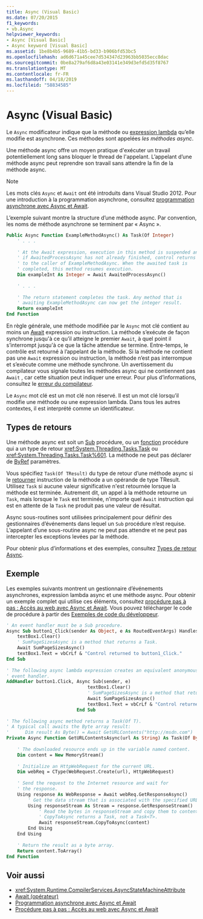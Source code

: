 ```yaml
---
title: Async (Visual Basic)
ms.date: 07/20/2015
f1_keywords:
- vb.Async
helpviewer_keywords:
- Async [Visual Basic]
- Async keyword [Visual Basic]
ms.assetid: 1be8b4b5-9689-41b5-bd33-b906bfd53bc5
ms.openlocfilehash: ad6d671a45cee7d534347d23963bb5035ecc8dac
ms.sourcegitcommit: 0be8a279af6d8a43e03141e349d3efd5d35f8767
ms.translationtype: MT
ms.contentlocale: fr-FR
ms.lasthandoff: 04/18/2019
ms.locfileid: "58834585"
---
```

# <a name="async-visual-basic"></a>Async (Visual Basic)
Le `Async` modificateur indique que la méthode ou [expression lambda](../../../visual-basic/programming-guide/language-features/procedures/lambda-expressions.md) qu’elle modifie est asynchrone. Ces méthodes sont appelées *les méthodes async*.  
  
 Une méthode async offre un moyen pratique d'exécuter un travail potentiellement long sans bloquer le thread de l'appelant. L’appelant d’une méthode async peut reprendre son travail sans attendre la fin de la méthode async.  
  
> [!NOTE]
>  Les mots clés `Async` et `Await` ont été introduits dans Visual Studio 2012. Pour une introduction à la programmation asynchrone, consultez [programmation asynchrone avec Async et Await](../../../visual-basic/programming-guide/concepts/async/index.md).  
  
 L’exemple suivant montre la structure d’une méthode async. Par convention, les noms de méthode asynchrone se terminent par « Async ».  
  
```vb  
Public Async Function ExampleMethodAsync() As Task(Of Integer)  
    ' . . .  
  
    ' At the Await expression, execution in this method is suspended and,  
    ' if AwaitedProcessAsync has not already finished, control returns  
    ' to the caller of ExampleMethodAsync. When the awaited task is   
    ' completed, this method resumes execution.   
    Dim exampleInt As Integer = Await AwaitedProcessAsync()  
  
    ' . . .  
  
    ' The return statement completes the task. Any method that is   
    ' awaiting ExampleMethodAsync can now get the integer result.  
    Return exampleInt  
End Function  
```  
  
 En règle générale, une méthode modifiée par le `Async` mot clé contient au moins un [Await](../../../visual-basic/language-reference/modifiers/async.md) expression ou instruction. La méthode s’exécute de façon synchrone jusqu'à ce qu’il atteigne le premier `Await`, à quel point il s’interrompt jusqu'à ce que la tâche attendue se termine. Entre-temps, le contrôle est retourné à l’appelant de la méthode. Si la méthode ne contient pas une `Await` expression ou instruction, la méthode n’est pas interrompue et s’exécute comme une méthode synchrone. Un avertissement du compilateur vous signale toutes les méthodes async qui ne contiennent pas `Await` , car cette situation peut indiquer une erreur. Pour plus d’informations, consultez le [erreur du compilateur](../../../visual-basic/language-reference/error-messages/because-this-call-is-not-awaited-the-current-method-continues-to-run.md).  
  
 Le `Async` mot clé est un mot clé non réservé. Il est un mot clé lorsqu’il modifie une méthode ou une expression lambda. Dans tous les autres contextes, il est interprété comme un identificateur.  
  
## <a name="return-types"></a>Types de retours  
 Une méthode async est soit un [Sub](../../../visual-basic/programming-guide/language-features/procedures/sub-procedures.md) procédure, ou un [fonction](../../../visual-basic/programming-guide/language-features/procedures/function-procedures.md) procédure qui a un type de retour <xref:System.Threading.Tasks.Task> ou <xref:System.Threading.Tasks.Task%601>. La méthode ne peut pas déclarer de [ByRef](../../../visual-basic/language-reference/modifiers/byref.md) paramètres.  
  
 Vous spécifiez `Task(Of TResult)` du type de retour d’une méthode async si le [retourner](../../../visual-basic/language-reference/statements/return-statement.md) instruction de la méthode a un opérande de type TResult. Utilisez `Task` si aucune valeur significative n'est retournée lorsque la méthode est terminée. Autrement dit, un appel à la méthode retourne un `Task`, mais lorsque le `Task` est terminée, n’importe quel `Await` instruction qui est en attente de la `Task` ne produit pas une valeur de résultat.  
  
 Async sous-routines sont utilisées principalement pour définir des gestionnaires d’événements dans lequel un `Sub` procédure n’est requise. L’appelant d’une sous-routine async ne peut pas attendre et ne peut pas intercepter les exceptions levées par la méthode.  
  
 Pour obtenir plus d’informations et des exemples, consultez [Types de retour Async](../../../visual-basic/programming-guide/concepts/async/async-return-types.md).  
  
## <a name="example"></a>Exemple  
 Les exemples suivants montrent un gestionnaire d’événements asynchrones, expression lambda async et une méthode async. Pour obtenir un exemple complet qui utilise ces éléments, consultez [procédure pas à pas : Accès au web avec Async et Await](../../../visual-basic/programming-guide/concepts/async/walkthrough-accessing-the-web-by-using-async-and-await.md). Vous pouvez télécharger le code de procédure à partir des [Exemples de code du développeur](https://code.msdn.microsoft.com/Async-Sample-Accessing-the-9c10497f).  
  
```vb  
' An event handler must be a Sub procedure.  
Async Sub button1_Click(sender As Object, e As RoutedEventArgs) Handles button1.Click  
    textBox1.Clear()  
    ' SumPageSizesAsync is a method that returns a Task.  
    Await SumPageSizesAsync()  
    textBox1.Text = vbCrLf & "Control returned to button1_Click."  
End Sub  
  
' The following async lambda expression creates an equivalent anonymous  
' event handler.  
AddHandler button1.Click, Async Sub(sender, e)  
                              textBox1.Clear()  
                              ' SumPageSizesAsync is a method that returns a Task.  
                              Await SumPageSizesAsync()  
                              textBox1.Text = vbCrLf & "Control returned to button1_Click."  
                          End Sub  
  
' The following async method returns a Task(Of T).  
' A typical call awaits the Byte array result:  
'      Dim result As Byte() = Await GetURLContents("http://msdn.com")  
Private Async Function GetURLContentsAsync(url As String) As Task(Of Byte())  
  
    ' The downloaded resource ends up in the variable named content.  
    Dim content = New MemoryStream()  
  
    ' Initialize an HttpWebRequest for the current URL.  
    Dim webReq = CType(WebRequest.Create(url), HttpWebRequest)  
  
    ' Send the request to the Internet resource and wait for  
    ' the response.  
    Using response As WebResponse = Await webReq.GetResponseAsync()  
        ' Get the data stream that is associated with the specified URL.  
        Using responseStream As Stream = response.GetResponseStream()  
            ' Read the bytes in responseStream and copy them to content.    
            ' CopyToAsync returns a Task, not a Task<T>.  
            Await responseStream.CopyToAsync(content)  
        End Using  
    End Using  
  
    ' Return the result as a byte array.  
    Return content.ToArray()  
End Function  
```  
  
## <a name="see-also"></a>Voir aussi

- <xref:System.Runtime.CompilerServices.AsyncStateMachineAttribute>
- [Await (opérateur)](../../../visual-basic/language-reference/operators/await-operator.md)
- [Programmation asynchrone avec Async et Await](../../../visual-basic/programming-guide/concepts/async/index.md)
- [Procédure pas à pas : Accès au web avec Async et Await](../../../visual-basic/programming-guide/concepts/async/walkthrough-accessing-the-web-by-using-async-and-await.md)
